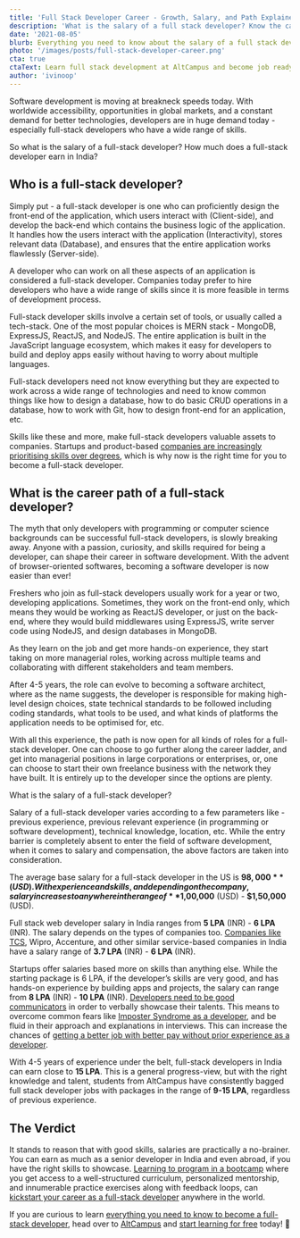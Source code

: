 ```yaml
---
title: 'Full Stack Developer Career - Growth, Salary, and Path Explained'
description: 'What is the salary of a full stack developer? Know the career path and growth of a full stack developer in this article.'
date: '2021-08-05'
blurb: Everything you need to know about the salary of a full stack developer.
photo: '/images/posts/full-stack-developer-career.png'
cta: true
ctaText: Learn full stack development at AltCampus and become job ready 🚀
author: 'ivinoop'
---
```


Software development is moving at breakneck speeds today. With worldwide accessibility, opportunities in global markets, and a constant demand for better technologies, developers are in huge demand today - especially full-stack developers who have a wide range of skills.

So what is the salary of a full-stack developer? How much does a full-stack developer earn in India?

## Who is a full-stack developer?

Simply put - a full-stack developer is one who can proficiently design the front-end of the application, which users interact with (Client-side), and develop the back-end which contains the business logic of the application. It handles how the users interact with the application (Interactivity), stores relevant data (Database), and ensures that the entire application works flawlessly (Server-side).

A developer who can work on all these aspects of an application is considered a full-stack developer. Companies today prefer to hire developers who have a wide range of skills since it is more feasible in terms of development process.

Full-stack developer skills involve a certain set of tools, or usually called a tech-stack. One of the most popular choices is MERN stack - MongoDB, ExpressJS, ReactJS, and NodeJS. The entire application is built in the JavaScript language ecosystem, which makes it easy for developers to build and deploy apps easily without having to worry about multiple languages.

Full-stack developers need not know everything but they are expected to work across a wide range of technologies and need to know common things like how to design a database, how to do basic CRUD operations in a database, how to work with Git, how to design front-end for an application, etc.

Skills like these and more, make full-stack developers valuable assets to companies. Startups and product-based [companies are increasingly prioritising skills over degrees](https://altcampus.school/posts/do-you-need-a-cs-degree-to-become-a-software-developer), which is why now is the right time for you to become a full-stack developer.

## What is the career path of a full-stack developer?

The myth that only developers with programming or computer science backgrounds can be successful full-stack developers, is slowly breaking away. Anyone with a passion, curiosity, and skills required for being a developer, can shape their career in software development. With the advent of browser-oriented softwares, becoming a software developer is now easier than ever!

Freshers who join as full-stack developers usually work for a year or two, developing applications. Sometimes, they work on the front-end only, which means they would be working as ReactJS developer, or just on the back-end, where they would build middlewares using ExpressJS, write server code using NodeJS, and design databases in MongoDB.

As they learn on the job and get more hands-on experience, they start taking on more managerial roles, working across multiple teams and collaborating with different stakeholders and team members.

After 4-5 years, the role can evolve to becoming a software architect, where as the name suggests, the developer is responsible for making high-level design choices, state technical standards to be followed including coding standards, what tools to be used, and what kinds of platforms the application needs to be optimised for, etc.

With all this experience, the path is now open for all kinds of roles for a full-stack developer. One can choose to go further along the career ladder, and get into managerial positions in large corporations or enterprises, or, one can choose to start their own freelance business with the network they have built. It is entirely up to the developer since the options are plenty.

What is the salary of a full-stack developer?

Salary of a full-stack developer varies according to a few parameters like - previous experience, previous relevant experience (in programming or software development), technical knowledge, location, etc.
While the entry barrier is completely absent to enter the field of software development, when it comes to salary and compensation, the above factors are taken into consideration.

The average base salary for a full-stack developer in the US is **$98,000** (USD). With experience and skills, and depending on the company, salary increases to anywhere in the range of **$1,00,000** (USD) - **$1,50,000** (USD).

Full stack web developer salary in India ranges from **5 LPA** (INR) - **6 LPA** (INR). The salary depends on the types of companies too. [Companies like TCS](https://www.ambitionbox.com/salaries/tcs-salaries/full-stack-web-developer#:~:text=Average%20TCS%20Full%20Stack%20Web,Lakhs%20to%20%E2%82%B9%206.1%20Lakhs.), Wipro, Accenture, and other similar service-based companies in India have a salary range of **3.7 LPA** (INR) - **6 LPA** (INR).

Startups offer salaries based more on skills than anything else. While the starting package is 6 LPA, if the developer’s skills are very good, and has hands-on experience by building apps and projects, the salary can range from **8 LPA** (INR) - **10 LPA** (INR). [Developers need to be good communicators](https://altcampus.school/posts/basic-communication-tips-for-beginner-developers) in order to verbally showcase their talents. This means to overcome common fears like [Imposter Syndrome as a developer](https://altcampus.school/posts/how-to-overcome-imposter-syndrome-as-an-aspiring-software-developer), and be fluid in their approach and explanations in interviews. This can increase the chances of [getting a better job with better pay without prior experience as a developer](https://altcampus.school/posts/how-to-get-first-job-as-a-software-developer-when-you-have-zero-experience).

With 4-5 years of experience under the belt, full-stack developers in India can earn close to **15 LPA**. This is a general progress-view, but with the right knowledge and talent, students from AltCampus have consistently bagged full stack developer jobs with packages in the range of **9-15 LPA**, regardless of previous experience.

## The Verdict

It stands to reason that with good skills, salaries are practically a no-brainer. You can earn as much as a senior developer in India and even abroad, if you have the right skills to showcase. [Learning to program in a bootcamp](https://altcampus.school/posts/why-you-should-consider-joining-a-bootcamp-if-you-want-to-learn-programming) where you get access to a well-structured curriculum, personalized mentorship, and innumerable practice exercises along with feedback loops, can [kickstart your career as a full-stack developer](https://altcampus.school/) anywhere in the world.

If you are curious to learn [everything you need to know to become a full-stack developer](https://altcampus.school/posts/heres-everything-you-need-to-know-to-become-a-full-stack-web-developer), head over to [AltCampus](https://altcampus.school/) and [start learning for free](https://try.altcampus.school/) today! 🚀
